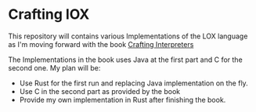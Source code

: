 # Crafting lOX

This repository will contains various Implementations of the LOX language as I'm moving forward with the book [Crafting Interpreters](https://craftinginterpreters.com/)

The Implementations in the book uses Java at the first part and C for the second one. 
My plan will be:
* Use Rust for the first run and replacing Java implementation on the fly. 
* Use C in the second part as provided by the book
* Provide my own implementation in Rust after finishing the book.

